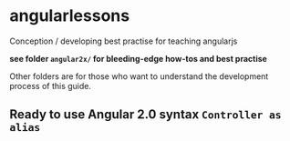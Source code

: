 # angularlessons
Conception / developing best practise for teaching angularjs

__see folder `angular2x/` for bleeding-edge how-tos and best practise__

Other folders are for those who want to understand the development process of this
guide.


## Ready to use Angular 2.0 syntax `Controller as alias`
 


